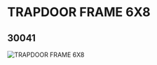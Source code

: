 # TRAPDOOR FRAME 6X8
## 30041
![TRAPDOOR FRAME 6X8](https://lc-www-live-s.legocdn.com/media/bricks/5/2/3004126.jpg)